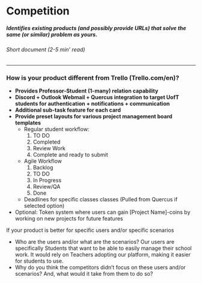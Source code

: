 # Competition
##### Identifies existing products (and possibly provide URLs) that solve the same (or similar) problem as yours.
###### *Short document (2-5 min’ read)*
<hr>

### How is your product different from Trello (Trello.com/en)?

- **Provides Professor-Student (1-many) relation capability**
- **Discord + Outlook Webmail + Quercus integration to target UofT students for authentication + notifications + communication**
- **Additional sub-task feature for each card**
- **Provide preset layouts for various project management board templates**
    - Regular student workflow:
        1. TO DO
        2. Completed
        3. Review Work
        4. Complete and ready to submit
    - Agile Workflow
        1. Backlog
        2. TO DO
        3. In Progress
        4. Review/QA
        5. Done
    - Deadlines for specific classes classes (Pulled from Quercus if selected option)
- Optional: Token system where users can gain [Project Name]-coins by working on new projects for future features

If your product is better for specific users and/or specific scenarios

  - Who are the users and/or what are the scenarios?
  Our users are specifically Students that want to be able to easily manage their school work. It would rely on Teachers adopting our platform, making it easier for students to use.
  - Why do you think the competitors didn’t focus on these users and/or
      scenarios? And, what would it take from them to do so?
